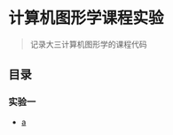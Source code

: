 # 计算机图形学课程实验

> 记录大三计算机图形学的课程代码

## 目录
###  实验一
- [a](https://github.com/fightinfg/fightinfg.github.io/blob/main/%E5%AE%9E%E9%AA%8C%E4%B8%80/demos/a.html)
